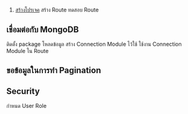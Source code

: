 
# 

1. [สร้างโปรเจค](developer/create-setup-project.md) 
สร้าง Route 
ทดสอบ Route 

## เชื่อมต่อกับ MongoDB

ติดตั้ง package 
โหลดข้อมูล
สร้าง Connection Module ไว้ใช้
ใช้งาน Connection Module ใน Route 

## ขอข้อมูลในการทำ Pagination 



## Security

กำหนด User Role

